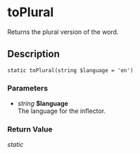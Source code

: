 # toPlural
Returns the plural version of the word.

## Description
`static toPlural(string $language = 'en')`

### Parameters
* _string_ __$language__  
The language for the inflector.


### Return Value
_static_